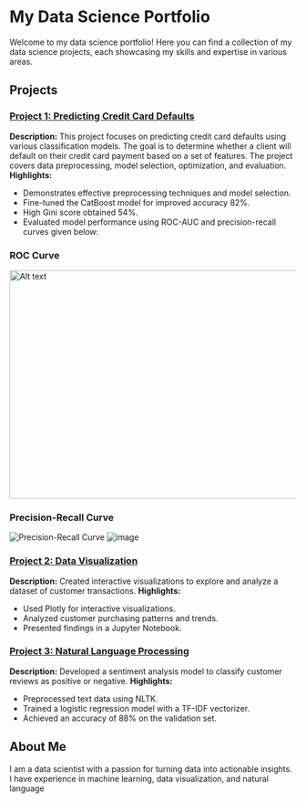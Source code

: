 # My Data Science Portfolio

Welcome to my data science portfolio! Here you can find a collection of my data science projects, each showcasing my skills and expertise in various areas.

## Projects

### [Project 1: Predicting Credit Card Defaults](https://github.com/yrovsen/default_credit_card)
**Description:** This project focuses on predicting credit card defaults using various classification models. The goal is to determine whether a client will default on their credit card payment based on a set of features. The project covers data preprocessing, model selection, optimization, and evaluation.
**Highlights:**
- Demonstrates effective preprocessing techniques and model selection.
- Fine-tuned the CatBoost model for improved accuracy 82%.
- High Gini score obtained 54%.
- Evaluated model performance using ROC-AUC and precision-recall curves given below:
### ROC Curve
<img src="![image](https://github.com/yrovsen/Portfolio/assets/137065696/279d8412-c1bf-4ad0-bd0f-86bf0e52f02f)" alt="Alt text" width="600" height="400">

### Precision-Recall Curve
![Precision-Recall Curve](![image](https://github.com/yrovsen/Portfolio/assets/137065696/268160e6-e1b8-4db7-b57e-41293ab3e4d2))
![image](https://github.com/yrovsen/Portfolio/assets/137065696/d8e04caa-aee2-406e-8f1d-804f495d2a23)

### [Project 2: Data Visualization](https://github.com/yourusername/project2)
**Description:** Created interactive visualizations to explore and analyze a dataset of customer transactions.
**Highlights:**
- Used Plotly for interactive visualizations.
- Analyzed customer purchasing patterns and trends.
- Presented findings in a Jupyter Notebook.

### [Project 3: Natural Language Processing](https://github.com/yourusername/project3)
**Description:** Developed a sentiment analysis model to classify customer reviews as positive or negative.
**Highlights:**
- Preprocessed text data using NLTK.
- Trained a logistic regression model with a TF-IDF vectorizer.
- Achieved an accuracy of 88% on the validation set.



## About Me

I am a data scientist with a passion for turning data into actionable insights. I have experience in machine learning, data visualization, and natural language
